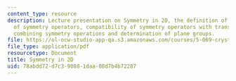 ```yaml
---
content_type: resource
description: Lecture presentation on Symmetry in 2D, the definition of symmetry, introduction
  of symmetry operators, compatibility of symmetry operators with translation, and
  combining symmetry operations and determination of plane groups.
file: https://ol-ocw-studio-app-qa.s3.amazonaws.com/courses/5-069-crystal-structure-analysis-spring-2010/78abdd72d7c390881daa08d7b4b72287_symm_handout1_re.pdf
file_type: application/pdf
resourcetype: Document
title: Symmetry in 2D
uid: 78abdd72-d7c3-9088-1daa-08d7b4b72287
---
```

